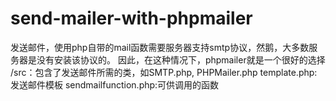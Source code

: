 # send-mailer-with-phpmailer

发送邮件，使用php自带的mail函数需要服务器支持smtp协议，然鹅，大多数服务器是没有安装该协议的。
因此，在这种情况下，phpmailer就是一个很好的选择
/src：包含了发送邮件所需的类，如SMTP.php, PHPMailer.php
template.php:发送邮件模板
sendmailfunction.php:可供调用的函数

